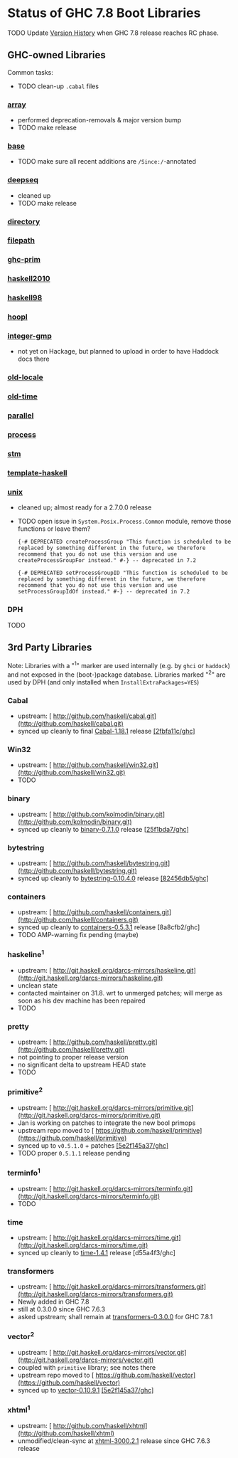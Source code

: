 


# Status of GHC 7.8 Boot Libraries



TODO Update [Version History](commentary/libraries/version-history) when GHC 7.8 release reaches RC phase.


## GHC-owned Libraries



Common tasks:


- TODO clean-up `.cabal` files

### [ array](http://hackage.haskell.org/package/array)


- performed deprecation-removals & major version bump
- TODO make release

### [ base](http://hackage.haskell.org/package/base)


- TODO make sure all recent additions are `/Since:/`-annotated

### [ deepseq](http://hackage.haskell.org/package/deepseq)


- cleaned up
- TODO make release

### [ directory](http://hackage.haskell.org/package/directory)


### [ filepath](http://hackage.haskell.org/package/filepath)


### [ ghc-prim](http://hackage.haskell.org/package/ghc-prim)


### [ haskell2010](http://hackage.haskell.org/package/haskell2010)


### [ haskell98](http://hackage.haskell.org/package/haskell98)


### [ hoopl](http://hackage.haskell.org/package/hoopl)


### [ integer-gmp](http://hackage.haskell.org/package/integer-gmp)


- not yet on Hackage, but planned to upload in order to have Haddock docs there

### [ old-locale](http://hackage.haskell.org/package/old-locale)


### [ old-time](http://hackage.haskell.org/package/old-time)


### [ parallel](http://hackage.haskell.org/package/parallel)


### [ process](http://hackage.haskell.org/package/process)


### [ stm](http://hackage.haskell.org/package/stm)


### [ template-haskell](http://hackage.haskell.org/package/template-haskell)


### [ unix](http://hackage.haskell.org/package/unix)


- cleaned up; almost ready for a 2.7.0.0 release
- TODO open issue in `System.Posix.Process.Common` module, remove those functions or leave them?

  ```
  {-# DEPRECATED createProcessGroup "This function is scheduled to be replaced by something different in the future, we therefore recommend that you do not use this version and use createProcessGroupFor instead." #-} -- deprecated in 7.2

  {-# DEPRECATED setProcessGroupID "This function is scheduled to be replaced by something different in the future, we therefore recommend that you do not use this version and use setProcessGroupIdOf instead." #-} -- deprecated in 7.2
  ```

### DPH



TODO


## 3rd Party Libraries



Note: Libraries with a "<sup>1</sup>" marker are used internally (e.g. by `ghci` or `haddock`) and not exposed in the (boot-)package database. Libraries marked "<sup>2</sup>" are used by DPH (and only installed when `InstallExtraPackages=YES`)


### Cabal


- upstream: [
  http://github.com/haskell/cabal.git](http://github.com/haskell/cabal.git)
- synced up cleanly to final [
  Cabal-1.18.1](http://hackage.haskell.org/package/Cabal-1.18.1) release [\[2fbfa11c/ghc\]](/trac/ghc/changeset/2fbfa11c/ghc)

### Win32


- upstream: [
  http://github.com/haskell/win32.git](http://github.com/haskell/win32.git)
- TODO

### binary


- upstream: [
  http://github.com/kolmodin/binary.git](http://github.com/kolmodin/binary.git)
- synced up cleanly to [
  binary-0.7.1.0](http://hackage.haskell.org/package/binary-0.7.1.0) release [\[25f1bda7/ghc\]](/trac/ghc/changeset/25f1bda7/ghc)

### bytestring


- upstream: [
  http://github.com/haskell/bytestring.git](http://github.com/haskell/bytestring.git)
- synced up cleanly to [
  bytestring-0.10.4.0](http://hackage.haskell.org/package/bytestring-0.10.4.0) release [\[82456db5/ghc\]](/trac/ghc/changeset/82456db5/ghc)

### containers


- upstream: [
  http://github.com/haskell/containers.git](http://github.com/haskell/containers.git)
- synced up cleanly to [
  containers-0.5.3.1](http://hackage.haskell.org/package/containers-0.5.3.1) release \[8a8cfb2/ghc\]
- TODO AMP-warning fix pending (maybe)

### haskeline<sup>1</sup>


- upstream: [
  http://git.haskell.org/darcs-mirrors/haskeline.git](http://git.haskell.org/darcs-mirrors/haskeline.git)
- unclean state
- contacted maintainer on 31.8. wrt to unmerged patches; will merge as soon as his dev machine has been repaired
- TODO

### pretty


- upstream: [
  http://github.com/haskell/pretty.git](http://github.com/haskell/pretty.git)
- not pointing to proper release version
- no significant delta to upstream HEAD state
- TODO

### primitive<sup>2</sup>


- upstream: [
  http://git.haskell.org/darcs-mirrors/primitive.git](http://git.haskell.org/darcs-mirrors/primitive.git)
- Jan is working on patches to integrate the new bool primops
- upstream repo moved to [
  https://github.com/haskell/primitive](https://github.com/haskell/primitive)
- synced up to `v0.5.1.0` + patches [\[5e2f145a37/ghc\]](/trac/ghc/changeset/5e2f145a37/ghc)
- TODO proper `0.5.1.1` release pending

### terminfo<sup>1</sup>


- upstream: [
  http://git.haskell.org/darcs-mirrors/terminfo.git](http://git.haskell.org/darcs-mirrors/terminfo.git)
- TODO

### time


- upstream: [
  http://git.haskell.org/darcs-mirrors/time.git](http://git.haskell.org/darcs-mirrors/time.git)
- synced up cleanly to [
  time-1.4.1](http://hackage.haskell.org/package/time-1.4.1) release \[d55a4f3/ghc\]

### transformers


- upstream: [
  http://git.haskell.org/darcs-mirrors/transformers.git](http://git.haskell.org/darcs-mirrors/transformers.git)
- Newly added in GHC 7.8
- still at 0.3.0.0 since GHC 7.6.3
- asked upstream; shall remain at [
  transformers-0.3.0.0](http://hackage.haskell.org/package/transformers-0.3.0.0) for GHC 7.8.1

### vector<sup>2</sup>


- upstream: [
  http://git.haskell.org/darcs-mirrors/vector.git](http://git.haskell.org/darcs-mirrors/vector.git)
- coupled with `primitive` library; see notes there
- upstream repo moved to [
  https://github.com/haskell/vector](https://github.com/haskell/vector)
- synced up to [
  vector-0.10.9.1](http://hackage.haskell.org/package/vector-0.10.9.1) [\[5e2f145a37/ghc\]](/trac/ghc/changeset/5e2f145a37/ghc)

### xhtml<sup>1</sup>


- upstream: [ http://github.com/haskell/xhtml](http://github.com/haskell/xhtml)
- unmodified/clean-sync at [
  xhtml-3000.2.1](http://hackage.haskell.org/package/xhtml-3000.2.1) release since GHC 7.6.3 release
